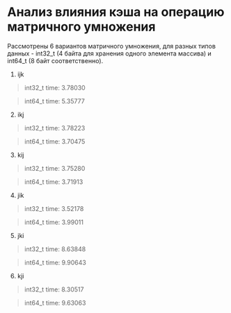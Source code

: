# Анализ влияния кэша на операцию матричного умножения

Рассмотрены 6 вариантов матричного умножения, для разных типов данных - int32_t (4 байта для хранения одного элемента массива) и int64_t (8 байт соответственно).

1. ijk
> int32_t time: 3.78030

> int64_t time: 5.35777
2. ikj
> int32_t time: 3.78223

> int64_t time: 3.70475
3. kij
> int32_t time: 3.75280

> int64_t time: 3.71913
4. jik
> int32_t time: 3.52178

> int64_t time: 3.99011
5. jki
> int32_t time: 8.63848

> int64_t time: 9.90643
6. kji
> int32_t time: 8.30517

> int64_t time: 9.63063
